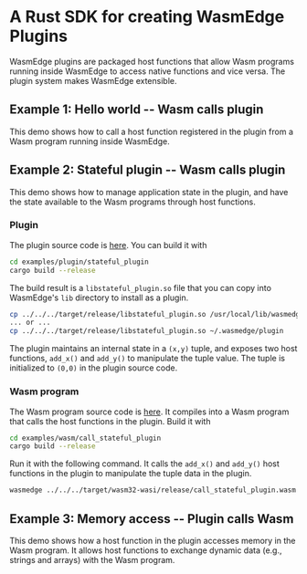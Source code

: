 # A Rust SDK for creating WasmEdge Plugins

WasmEdge plugins are packaged host functions that allow Wasm programs running inside WasmEdge to access native functions and vice versa. The plugin system makes WasmEdge extensible.

## Example 1: Hello world -- Wasm calls plugin

This demo shows how to call a host function registered in the plugin from a Wasm program running inside WasmEdge.

## Example 2: Stateful plugin -- Wasm calls plugin

This demo shows how to manage application state in the plugin, and have the state available to the Wasm programs through host functions.

### Plugin

The plugin source code is [here](examples/plugin/stateful_plugin/). You can build it with

```bash
cd examples/plugin/stateful_plugin
cargo build --release
```

The build result is a `libstateful_plugin.so` file that you can copy into WasmEdge's `lib` directory to install as a plugin.

```bash
cp ../../../target/release/libstateful_plugin.so /usr/local/lib/wasmedge/
... or ...
cp ../../../target/release/libstateful_plugin.so ~/.wasmedge/plugin
```

The plugin maintains an internal state in a `(x,y)` tuple, and exposes two host functions, `add_x()` and `add_y()` to manipulate the tuple value. The tuple is initialized to `(0,0)` in the plugin source code.

### Wasm program

The Wasm program source code is [here](examples/wasm/call_stateful_plugin/). It compiles into a Wasm program that calls the host functions in the plugin. Build it with

```bash
cd examples/wasm/call_stateful_plugin
cargo build --release
```

Run it with the following command. It calls the `add_x()` and `add_y()` host functions in the plugin to manipulate the tuple data in the plugin.

```bash
wasmedge ../../../target/wasm32-wasi/release/call_stateful_plugin.wasm
```

## Example 3: Memory access -- Plugin calls Wasm

This demo shows how a host function in the plugin accesses memory in the Wasm program. It allows host functions to exchange dynamic data (e.g., strings and arrays) with the Wasm program.

